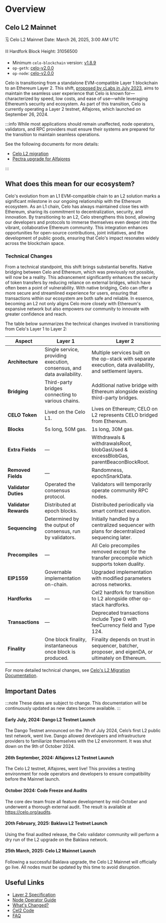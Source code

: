 # Overview

## Celo L2 Mainnet 

:spiral_calendar: Celo L2 Mainnet Date: March 26, 2025, 3:00 AM UTC

:chains: Hardfork Block Height: 31056500

* Minimum `celo-blockchain` version: [v1.8.9](https://github.com/celo-org/celo-blockchain/releases/tag/v1.8.9)
* `op-geth`: [celo-v2.0.0](https://github.com/celo-org/op-geth/releases/tag/celo-v2.0.0)
* `op-node`: [celo-v2.0.0](https://github.com/celo-org/optimism/releases/tag/celo-v2.0.0)

Celo is transitioning from a standalone EVM-compatible Layer 1 blockchain to an Ethereum Layer 2.
This shift, [proposed by cLabs in July
2023](https://forum.celo.org/t/clabs-proposal-for-celo-to-transition-to-an-ethereum-l2/6109), aims
to maintain the seamless user experience that Celo is known for—characterized by speed, low costs,
and ease of use—while leveraging Ethereum’s security and ecosystem.  As part of this transition,
Celo is currently operating a Layer 2 testnet, Alfajores, which launched on September 26, 2024.

:::info
While most applications should remain unaffected, node operators, validators, and RPC providers must ensure their systems are prepared for the transition to maintain seamless operations.

See the following documents for more details:

* [Celo L2 migration](notices/l2-migration.md)
* [Pectra upgrade for Alfajores](notices/pectra-upgrade.md)

:::

## What does this mean for our ecosystem?

Celo's evolution from an L1 EVM-compatible chain to an L2 solution marks a significant milestone in our ongoing relationship with the Ethereum ecosystem. As an L1 chain, Celo has always maintained close ties with Ethereum, sharing its commitment to decentralization, security, and innovation. By transitioning to an L2, Celo strengthens this bond, allowing our developers and protocols to immerse themselves even deeper into the vibrant, collaborative Ethereum community. This integration enhances opportunities for open-source contributions, joint initiatives, and the development of public goods, ensuring that Celo's impact resonates widely across the blockchain space.

### Technical Changes

From a technical standpoint, this shift brings substantial benefits. Native bridging between Celo and Ethereum, which was previously not possible, will now be a reality. This advancement significantly enhances the security of token transfers by reducing reliance on external bridges, which have often been a point of vulnerability. With native bridging, Celo can offer a more secure and streamlined experience for users, ensuring that transactions within our ecosystem are both safe and reliable. In essence, becoming an L2 not only aligns Celo more closely with Ethereum's expansive network but also empowers our community to innovate with greater confidence and reach.

The table below summarizes the technical changes involved in transitioning from Celo's Layer 1 to Layer 2:

| **Aspect**          | **Layer 1**                                                                                  | **Layer 2**                                                                                                   |
|----------------------|---------------------------------------------------------------------------------------------|---------------------------------------------------------------------------------------------------------------|
| **Architecture**    | Single service, providing execution, consensus, and data availability.                      | Multiple services built on the op-stack with separate execution, data availability, and settlement layers.    |
| **Bridging**        | Third-party bridges connecting to various chains.                                            | Additional native bridge with Ethereum alongside existing third-party bridges.                                |
| **CELO Token**      | Lived on the Celo L1.                                                                        | Lives on Ethereum; CELO on L2 represents CELO bridged from Ethereum.                                          |
| **Blocks**          | 5s long, 50M gas.                                                                           | 1s long, 30M gas.                                                                                            |
| **Extra Fields**    | —                                                                                           | Withdrawals & withdrawalsRoot, blobGasUsed & excessBlobGas, parentBeaconBlockRoot.                           |
| **Removed Fields**  | —                                                                                           | Randomness, epochSnarkData.                                                                                  |
| **Validator Duties**| Operated the consensus protocol.                                                            | Validators will temporarily operate community RPC nodes.                                                     |
| **Validator Rewards**| Distributed at epoch blocks.                                                              | Distributed periodically via smart contract execution.                                                       |
| **Sequencing**      | Determined by the output of consensus, run by validators.                                    | Initially handled by a centralized sequencer with plans for decentralized sequencing later.                  |
| **Precompiles**     | —                                                                                           | All Celo precompiles removed except for the transfer precompile which supports token duality.                 |
| **EIP1559**         | Governable implementation on-chain.                                                         | Upgraded implementation with modified parameters across networks.                                            |
| **Hardforks**       | —                                                                                           | Cel2 hardfork for transition to L2 alongside other op-stack hardforks.                                       |
| **Transactions**    | —                                                                                           | Deprecated transactions include Type 0 with feeCurrency field and Type 124.                                  |
| **Finality**        | One block finality, instantaneous once block is produced.                                    | Finality depends on trust in sequencer, batcher, proposer, and eigenDA, or ultimately on Ethereum.            |

For more detailed technical changes, see [Celo's L2 Migration Documentation](https://specs.celo.org/l2_migration.html).

## Important Dates

:::note
These dates are subject to change. This documentation will be continuously updated as new dates become available.
:::

#### Early July, 2024: Dango L2 Testnet Launch

The Dango Testnet announced on the 7th of July 2024, Celo’s first L2 public test network, went live. Dango allowed developers and infrastructure providers to familiarize themselves with the L2 environment. It was shut down on the 9th of October 2024.

#### 26th September, 2024: Alfajores L2 Testnet Launch

The Celo L2 testnet, Alfajores, went live! This provides a testing environment for node operators and developers to ensure compatibility before the Mainnet launch.

#### October 2024: Code Freeze and Audits

The core dev team froze all feature development by mid-October and underwent a thorough external audit. The result is available at https://celo.org/audits.

#### 20th February, 2025: Baklava L2 Testnet Launch

Using the final audited release, the Celo validator community will perform a dry run of the L2 upgrade on the Baklava network.

#### 25th March, 2025: Celo L2 Mainnet Launch

Following a successful Baklava upgrade, the Celo L2 Mainnet will officially go live. All nodes must be updated by this time to avoid disruption.

## Useful Links

* [Layer 2 Specification](https://specs.celo.org/root.html)
* [Node Operator Guide](./operators/overview.md)
* [What's Changed?](./whats-changed/overview.md)
* [Cel2 Code](https://github.com/celo-org/optimism)
* [FAQ](/cel2/faq)
